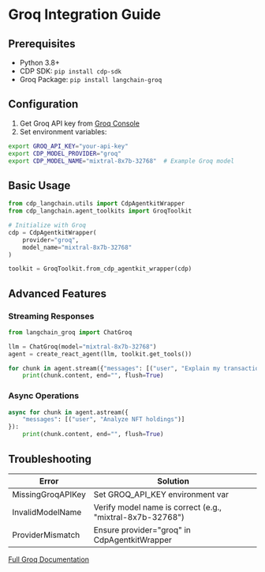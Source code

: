 # Groq Integration Guide

## Prerequisites
- Python 3.8+
- CDP SDK: `pip install cdp-sdk`
- Groq Package: `pip install langchain-groq`

## Configuration
1. Get Groq API key from [Groq Console](https://console.groq.com)
2. Set environment variables:
```bash
export GROQ_API_KEY="your-api-key"
export CDP_MODEL_PROVIDER="groq"
export CDP_MODEL_NAME="mixtral-8x7b-32768"  # Example Groq model
```

## Basic Usage
```python
from cdp_langchain.utils import CdpAgentkitWrapper
from cdp_langchain.agent_toolkits import GroqToolkit

# Initialize with Groq
cdp = CdpAgentkitWrapper(
    provider="groq",
    model_name="mixtral-8x7b-32768"
)

toolkit = GroqToolkit.from_cdp_agentkit_wrapper(cdp)
```

## Advanced Features
### Streaming Responses
```python
from langchain_groq import ChatGroq

llm = ChatGroq(model="mixtral-8x7b-32768")
agent = create_react_agent(llm, toolkit.get_tools())

for chunk in agent.stream({"messages": [("user", "Explain my transactions")]}):
    print(chunk.content, end="", flush=True)
```

### Async Operations
```python
async for chunk in agent.astream({
    "messages": [("user", "Analyze NFT holdings")]
}):
    print(chunk.content, end="", flush=True)
```

## Troubleshooting
| Error | Solution |
|-------|----------|
| MissingGroqAPIKey | Set GROQ_API_KEY environment var |
| InvalidModelName | Verify model name is correct (e.g., "mixtral-8x7b-32768") | 
| ProviderMismatch | Ensure provider="groq" in CdpAgentkitWrapper |

[Full Groq Documentation](https://console.groq.com/docs)
